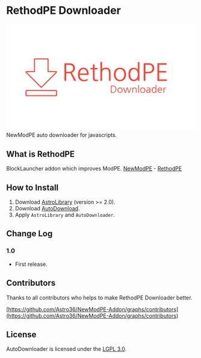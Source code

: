 # RethodPE Downloader
![logo](https://github.com/Astro36/NewModPE-Addon/blob/master/RethodPE/res/img_rethodpe_downloader.png)
NewModPE auto downloader for javascripts.

## What is RethodPE
BlockLauncher addon which improves ModPE.
[NewModPE](https://github.com/ManDongI/NewModPE) - [RethodPE](https://github.com/ljuwon321/NewModPE)

## How to Install
1. Download [AstroLibrary](https://github.com/Astro36/AstroLibrary/releases) (version >= 2.0).
2. Download [AutoDownload](https://github.com/Astro36/NewModPE-Addon/blob/master/RethodPE/AutoDownloader.js).
3. Apply `AstroLibrary` and `AutoDownloader`.

## Change Log

### 1.0
- First release.

## Contributors
Thanks to all contributors who helps to make RethodPE Downloader better.

[https://github.com/Astro36/NewModPE-Addon/graphs/contributors](https://github.com/Astro36/NewModPE-Addon/graphs/contributors)

## License
AutoDownloader is licensed under the [LGPL 3.0](https://github.com/Astro36/NewModPE-Addon/blob/master/LICENSE).
